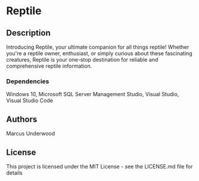 # Reptile

## Description
Introducing Reptile, your ultimate companion for all things reptile! Whether you're a reptile owner, enthusiast, or simply curious about these fascinating creatures, Reptile is your one-stop destination for reliable and comprehensive reptile information.

### Dependencies
Windows 10,
Microsoft SQL Server Management Studio,
Visual Studio,
Visual Studio Code

## Authors
Marcus Underwood 

## License
This project is licensed under the MIT License - see the LICENSE.md file for details
